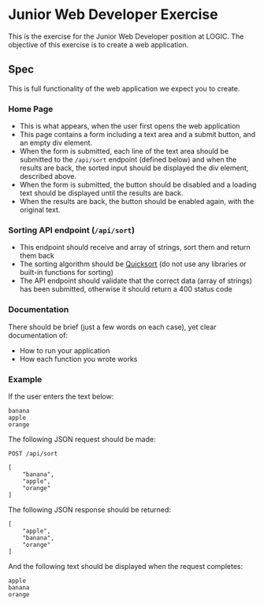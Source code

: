 # Junior Web Developer Exercise

This is the exercise for the Junior Web Developer position at LOGIC. The objective of this exercise is to create a web application.

## Spec

This is full functionality of the web application we expect you to create.

### Home Page

* This is what appears, when the user first opens the web application
* This page contains a form including a text area and a submit button, and an empty div element.
* When the form is submitted, each line of the text area should be submitted to the `/api/sort` endpoint (defined below) and when the results are back, the sorted input should be displayed the div element, described above.
* When the form is submitted, the button should be disabled and a loading text should be displayed until the results are back.
* When the results are back, the button should be enabled again, with the original text.

### Sorting API endpoint (`/api/sort`)

* This endpoint should receive and array of strings, sort them and return them back
* The sorting algorithm should be [Quicksort](https://en.wikipedia.org/wiki/Quicksort) (do not use any libraries or built-in functions for sorting)
* The API endpoint should validate that the correct data (array of strings) has been submitted, otherwise it should return a 400 status code

### Documentation

There should be brief (just a few words on each case), yet clear documentation of:

* How to run your application
* How each function you wrote works

### Example

If the user enters the text below:

```
banana
apple
orange
```

The following JSON request should be made:

```
POST /api/sort

[
    "banana",
    "apple",
    "orange"
]
```

The following JSON response should be returned:

```
[
    "apple",
    "banana",
    "orange"
]
```

And the following text should be displayed when the request completes:

```
apple
banana
orange
```
